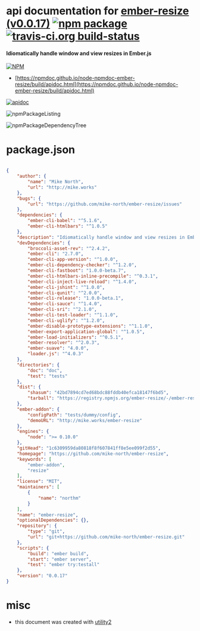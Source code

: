 # api documentation for  [ember-resize (v0.0.17)](https://github.com/mike-north/ember-resize)  [![npm package](https://img.shields.io/npm/v/npmdoc-ember-resize.svg?style=flat-square)](https://www.npmjs.org/package/npmdoc-ember-resize) [![travis-ci.org build-status](https://api.travis-ci.org/npmdoc/node-npmdoc-ember-resize.svg)](https://travis-ci.org/npmdoc/node-npmdoc-ember-resize)
#### Idiomatically handle window and view resizes in Ember.js

[![NPM](https://nodei.co/npm/ember-resize.png?downloads=true&downloadRank=true&stars=true)](https://www.npmjs.com/package/ember-resize)

- [https://npmdoc.github.io/node-npmdoc-ember-resize/build/apidoc.html](https://npmdoc.github.io/node-npmdoc-ember-resize/build/apidoc.html)

[![apidoc](https://npmdoc.github.io/node-npmdoc-ember-resize/build/screenCapture.buildCi.browser.%252Ftmp%252Fbuild%252Fapidoc.html.png)](https://npmdoc.github.io/node-npmdoc-ember-resize/build/apidoc.html)

![npmPackageListing](https://npmdoc.github.io/node-npmdoc-ember-resize/build/screenCapture.npmPackageListing.svg)

![npmPackageDependencyTree](https://npmdoc.github.io/node-npmdoc-ember-resize/build/screenCapture.npmPackageDependencyTree.svg)



# package.json

```json

{
    "author": {
        "name": "Mike North",
        "url": "http://mike.works"
    },
    "bugs": {
        "url": "https://github.com/mike-north/ember-resize/issues"
    },
    "dependencies": {
        "ember-cli-babel": "^5.1.6",
        "ember-cli-htmlbars": "^1.0.5"
    },
    "description": "Idiomatically handle window and view resizes in Ember.js",
    "devDependencies": {
        "broccoli-asset-rev": "^2.4.2",
        "ember-cli": "2.7.0",
        "ember-cli-app-version": "^1.0.0",
        "ember-cli-dependency-checker": "^1.2.0",
        "ember-cli-fastboot": "1.0.0-beta.7",
        "ember-cli-htmlbars-inline-precompile": "^0.3.1",
        "ember-cli-inject-live-reload": "^1.4.0",
        "ember-cli-jshint": "^1.0.0",
        "ember-cli-qunit": "^2.0.0",
        "ember-cli-release": "1.0.0-beta.1",
        "ember-cli-sauce": "^1.4.0",
        "ember-cli-sri": "^2.1.0",
        "ember-cli-test-loader": "^1.1.0",
        "ember-cli-uglify": "^1.2.0",
        "ember-disable-prototype-extensions": "^1.1.0",
        "ember-export-application-global": "^1.0.5",
        "ember-load-initializers": "^0.5.1",
        "ember-resolver": "^2.0.3",
        "ember-suave": "4.0.0",
        "loader.js": "^4.0.3"
    },
    "directories": {
        "doc": "doc",
        "test": "tests"
    },
    "dist": {
        "shasum": "42bd7894cd7ed68bdc88fddb40efca18147f6bd5",
        "tarball": "https://registry.npmjs.org/ember-resize/-/ember-resize-0.0.17.tgz"
    },
    "ember-addon": {
        "configPath": "tests/dummy/config",
        "demoURL": "http://mike.works/ember-resize"
    },
    "engines": {
        "node": ">= 0.10.0"
    },
    "gitHead": "1c6309959da80818f8f607841ff8e5ee099f2d55",
    "homepage": "https://github.com/mike-north/ember-resize",
    "keywords": [
        "ember-addon",
        "resize"
    ],
    "license": "MIT",
    "maintainers": [
        {
            "name": "northm"
        }
    ],
    "name": "ember-resize",
    "optionalDependencies": {},
    "repository": {
        "type": "git",
        "url": "git+https://github.com/mike-north/ember-resize.git"
    },
    "scripts": {
        "build": "ember build",
        "start": "ember server",
        "test": "ember try:testall"
    },
    "version": "0.0.17"
}
```



# misc
- this document was created with [utility2](https://github.com/kaizhu256/node-utility2)
